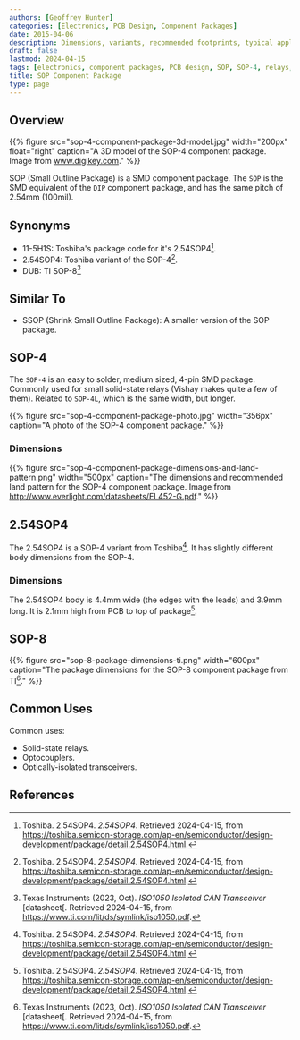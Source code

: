 ```yaml
---
authors: [Geoffrey Hunter]
categories: [Electronics, PCB Design, Component Packages]
date: 2015-04-06
description: Dimensions, variants, recommended footprints, typical applications and more info about the SOP component package.
draft: false
lastmod: 2024-04-15
tags: [electronics, component packages, PCB design, SOP, SOP-4, relays, DUB, SOP-8, Texas Instruments]
title: SOP Component Package
type: page
---
```


## Overview

{{% figure src="sop-4-component-package-3d-model.jpg" width="200px" float="right" caption="A 3D model of the SOP-4 component package. Image from www.digikey.com." %}}

SOP (Small Outline Package) is a SMD component package. The `SOP` is the SMD equivalent of the `DIP` component package, and has the same pitch of 2.54mm (100mil).

## Synonyms

* 11-5H1S: Toshiba's package code for it's 2.54SOP4[^toshiba-2.54sop4].
* 2.54SOP4: Toshiba variant of the SOP-4[^toshiba-2.54sop4].
* DUB: TI SOP-8[^ti-iso1050-ds]

## Similar To

* SSOP (Shrink Small Outline Package): A smaller version of the SOP package.

## SOP-4

The `SOP-4` is an easy to solder, medium sized, 4-pin SMD package. Commonly used for small solid-state relays (Vishay makes quite a few of them). Related to `SOP-4L`, which is the same width, but longer.

{{% figure src="sop-4-component-package-photo.jpg" width="356px" caption="A photo of the SOP-4 component package." %}}

### Dimensions

{{% figure src="sop-4-component-package-dimensions-and-land-pattern.png" width="500px" caption="The dimensions and recommended land pattern for the SOP-4 component package. Image from http://www.everlight.com/datasheets/EL452-G.pdf." %}}

## 2.54SOP4

The 2.54SOP4 is a SOP-4 variant from Toshiba[^toshiba-2.54sop4]. It has slightly different body dimensions from the SOP-4.

### Dimensions

The 2.54SOP4 body is 4.4mm wide (the edges with the leads) and 3.9mm long. It is 2.1mm high from PCB to top of package[^toshiba-2.54sop4].

## SOP-8

{{% figure src="sop-8-package-dimensions-ti.png" width="600px" caption="The package dimensions for the SOP-8 component package from TI[^ti-iso1050-ds]." %}}

## Common Uses

Common uses:

* Solid-state relays.
* Optocouplers.
* Optically-isolated transceivers.

## References

[^ti-iso1050-ds]: Texas Instruments (2023, Oct). _ISO1050 Isolated CAN Transceiver_ [datasheet[. Retrieved 2024-04-15, from https://www.ti.com/lit/ds/symlink/iso1050.pdf.
[^toshiba-2.54sop4]: Toshiba. 2.54SOP4. _2.54SOP4_. Retrieved 2024-04-15, from https://toshiba.semicon-storage.com/ap-en/semiconductor/design-development/package/detail.2.54SOP4.html.
